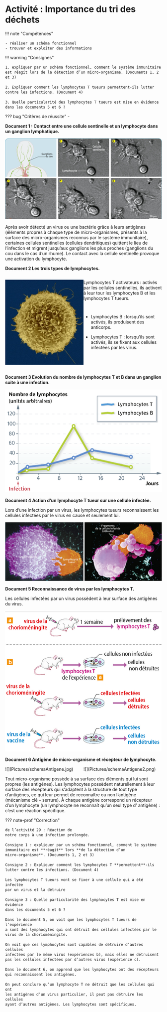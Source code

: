 # Activité : Importance du tri des déchets

!!! note "Compétences"

    - réaliser un schéma fonctionnel
    - trouver et exploiter des informations 

!!! warning "Consignes"

    1. expliquer par un schéma fonctionnel, comment le système immunitaire est réagit lors de la détection d’un micro-organisme. (Documents 1, 2 et 3)

    2. Expliquer comment les lymphocytes T tueurs permettent-ils lutter contre les infections. (Document 4)
    
    3. Quelle particularité des lymphocytes T tueurs est mise en évidence dans les documents 5 et 6 ?
    
??? bug "Critères de réussite"
    - 





**Document 1 : Contact entre une cellule sentinelle et un lymphocyte dans un ganglion lymphatique.**

![](Pictures/cellulesSentinelles.png)

Après avoir détecté un virus ou une bactérie grâce à leurs antigènes (éléments propres à chaque type de micro-organismes, présents à la surface des micro-organismes reconnus par le système immunitaire), certaines cellules sentinelles (cellules dendritiques) quittent le lieu de l’infection et migrent jusqu’aux ganglions les plus proches (ganglions du cou dans le cas d’un rhume). Le contact avec la cellule sentinelle provoque une activation du lymphocyte.

**Document 2 Les trois types de lymphocytes.**


<div markdown style="display:flex; flex-direction:row;">

<div markdown style="display:flex; flex-direction:column; flex : 1 1 0;">

![](Pictures/lymphocyteT.png)
</div>

<div markdown style="display:flex; flex-direction:column; flex : 1 1 0;">

Lymphocytes T activateurs : activés par les cellules sentinelles, ils activent à leur tour les lymphocytes B et les lymphocytes T tueurs.

- Lymphocytes B : lorsqu’ils sont activés, ils produisent des anticorps.

-   Lymphocytes T : lorsqu’ils sont activés, ils se fixent aux cellules infectées par les virus.
</div>

</div>

**Document 3 Evolution du nombre de lymphocytes T et B dans un ganglion suite à une infection.**

![](Pictures/graphNbLymphocyte.png)

**Document 4 Action d’un lymphocyte T tueur sur une cellule infectée.**

Lors d’une infection par un virus, les lymphocytes tueurs reconnaissent les cellules infectées par le virus en cause et seulement lui.

![](Pictures/actionLymphocyteT.png)



**Document 5 Reconnaissance de virus par les lymphocytes T.**

Les cellules infectées par un virus possèdent à leur surface des antigènes du virus.

![](Pictures/expLymphocyteT.png)



**Document 6 Antigène de micro-organisme et récepteur de lymphocyte.**

<div markdown style="display:flex; flex-direction:row;">


<div markdown style="display:flex; flex-direction:column; flex : 1 1 0;">
![](Pictures/schemaAntigene.jpg)
</div>

<div markdown style="display:flex; flex-direction:column; flex : 1 1 0;">
![](Pictures/schemaAntigene2.png)
</div>
</div>

Tout micro-organisme possède à sa surface des éléments qui lui sont propres (les antigènes). Les lymphocytes possèdent naturellement à leur surface des récepteurs qui s’adaptent à la structure de tout type d’antigènes, ce qui leur permet de reconnaître ou non l’antigène (mécanisme clé – serrure). À chaque antigène correspond un récepteur d’un lymphocyte (un lymphocyte ne reconnaît qu’un seul type d’ antigène) : c’est une réaction spécifique.

??? note-prof "Correction"

    de l’activité 29 : Réaction de
    notre corps à une infection prolongée.

    Consigne 1 : expliquer par un schéma fonctionnel, comment le système
    immunitaire est **réagit** lors **de la détection d’un
    micro-organisme**. (Documents 1, 2 et 3)

    Consigne 2 : Expliquer comment les lymphocytes T **permettent**-ils
    lutter contre les infections. (Document 4)

    Les lymphocytes T tueurs vont se fixer à une cellule qui a été infectée
    par un virus et la détruire

    Consigne 3 : Quelle particularité des lymphocytes T est mise en évidence
    dans les documents 5 et 6 ?

    Dans le document 5, on voit que les lymphocytes T tueurs de l’expérience
    a sont des lymphocytes qui ont détruit des cellules infectées par le
    virus de la chorioméningite.

    On voit que ces lymphocytes sont capables de détruire d’autres cellules
    infectées par le même virus (expériences b), mais elles ne détruisent
    pas les cellules infectées par d’autres virus (expérience c).

    Dans le document 6, on apprend que les lymphocytes ont des récepteurs
    qui reconnaissent les antigènes.

    On peut conclure qu’un lymphocyte T ne détruit que les cellules qui ont
    les antigènes d’un virus particulier, il peut pas détruire les cellules
    ayant d’autres antigènes. Les lymphocytes sont spécifiques.
